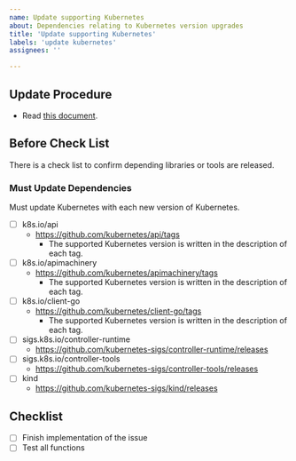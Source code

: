 ```yaml
---
name: Update supporting Kubernetes
about: Dependencies relating to Kubernetes version upgrades
title: 'Update supporting Kubernetes'
labels: 'update kubernetes'
assignees: ''

---
```


## Update Procedure

- Read [this document](https://github.com/topolvm/pie/blob/main/docs/maintenance.md).

## Before Check List

There is a check list to confirm depending libraries or tools are released.

### Must Update Dependencies

Must update Kubernetes with each new version of Kubernetes.

- [ ] k8s.io/api
  - https://github.com/kubernetes/api/tags
    - The supported Kubernetes version is written in the description of each tag.
- [ ] k8s.io/apimachinery
  - https://github.com/kubernetes/apimachinery/tags
    - The supported Kubernetes version is written in the description of each tag.
- [ ] k8s.io/client-go
  - https://github.com/kubernetes/client-go/tags
    - The supported Kubernetes version is written in the description of each tag.
- [ ] sigs.k8s.io/controller-runtime
  - https://github.com/kubernetes-sigs/controller-runtime/releases
- [ ] sigs.k8s.io/controller-tools
  - https://github.com/kubernetes-sigs/controller-tools/releases
- [ ] kind
  - https://github.com/kubernetes-sigs/kind/releases

## Checklist

- [ ] Finish implementation of the issue
- [ ] Test all functions

